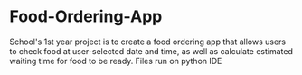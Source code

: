 # Food-Ordering-App
School's 1st year project is to create a food ordering app that allows users to check food at user-selected date and time, as well as calculate estimated waiting time for food to be ready.
Files run on python IDE
